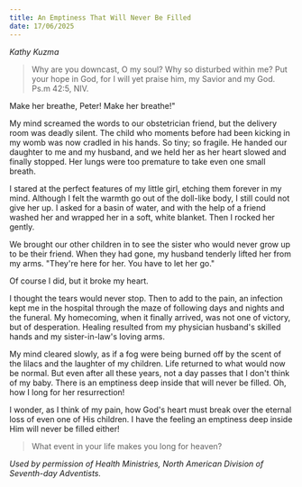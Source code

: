 ```yaml
---
title: An Emptiness That Will Never Be Filled
date: 17/06/2025
---
```


_Kathy Kuzma_

> <p></p>
> Why are you downcast, O my soul? Why so disturbed within me? Put your hope in God, for I will yet praise him, my Savior and my God. Ps.m 42:5, NIV.

Make her breathe, Peter! Make her breathe!"

My mind screamed the words to our obstetrician friend, but the delivery room was deadly silent. The child who moments before had been kicking in my womb was now cradled in his hands. So tiny; so fragile. He handed our daughter to me and my husband, and we held her as her heart slowed and finally stopped. Her lungs were too premature to take even one small breath.

I stared at the perfect features of my little girl, etching them forever in my mind. Although I felt the warmth go out of the doll-like body, I still could not give her up. I asked for a basin of water, and with the help of a friend washed her and wrapped her in a soft, white blanket. Then I rocked her gently.

We brought our other children in to see the sister who would never grow up to be their friend. When they had gone, my husband tenderly lifted her from my arms. "They're here for her. You have to let her go."

Of course I did, but it broke my heart.

I thought the tears would never stop. Then to add to the pain, an infection kept me in the hospital through the maze of following days and nights and the funeral. My homecoming, when it finally arrived, was not one of victory, but of desperation. Healing resulted from my physician husband's skilled hands and my sister-in-law's loving arms.

My mind cleared slowly, as if a fog were being burned off by the scent of the lilacs and the laughter of my children. Life returned to what would now be normal. But even after all these years, not a day passes that I don't think of my baby. There is an emptiness deep inside that will never be filled. Oh, how I long for her resurrection!

I wonder, as I think of my pain, how God's heart must break over the eternal loss of even one of His children. I have the feeling an emptiness deep inside Him will never be filled either!

> <callout></callout>
> What event in your life makes you long for heaven?

_Used by permission of Health Ministries, North American Division of Seventh-day Adventists._